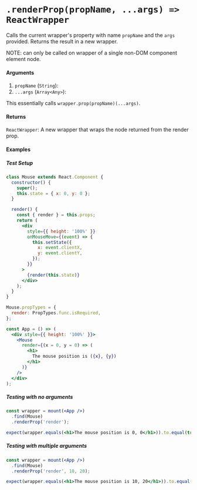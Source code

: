 # `.renderProp(propName, ...args) => ReactWrapper`

Calls the current wrapper's property with name `propName` and the `args` provided.
Returns the result in a new wrapper.

NOTE: can only be called on wrapper of a single non-DOM component element node.

#### Arguments

1.  `propName` (`String`):
1.  `...args` (`Array<Any>`):

This essentially calls `wrapper.prop(propName)(...args)`.

#### Returns

`ReactWrapper`: A new wrapper that wraps the node returned from the render prop.

#### Examples

##### Test Setup

```jsx
class Mouse extends React.Component {
  constructor() {
    super();
    this.state = { x: 0, y: 0 };
  }

  render() {
    const { render } = this.props;
    return (
      <div
        style={{ height: '100%' }}
        onMouseMove={(event) => {
          this.setState({
            x: event.clientX,
            y: event.clientY,
          });
        }}
      >
        {render(this.state)}
      </div>
    );
  }
}

Mouse.propTypes = {
  render: PropTypes.func.isRequired,
};
```

```jsx
const App = () => (
  <div style={{ height: '100%' }}>
    <Mouse
      render={(x = 0, y = 0) => (
        <h1>
          The mouse position is ({x}, {y})
        </h1>
      )}
    />
  </div>
);
```

##### Testing with no arguments

```jsx
const wrapper = mount(<App />)
  .find(Mouse)
  .renderProp('render');

expect(wrapper.equals(<h1>The mouse position is 0, 0</h1>)).to.equal(true);
```

##### Testing with multiple arguments

```jsx
const wrapper = mount(<App />)
  .find(Mouse)
  .renderProp('render', 10, 20);

expect(wrapper.equals(<h1>The mouse position is 10, 20</h1>)).to.equal(true);
```
